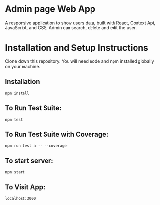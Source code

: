 # Admin page Web App

A responsive application to show users data, built with React, Context Api, JavaScript, and CSS.
Admin can search, delete and edit the user.

# Installation and Setup Instructions

Clone down this repository. You will need node and npm installed globally on your machine.

## Installation

```
npm install
```

## To Run Test Suite:

```
npm test
```

## To Run Test Suite with Coverage:

```
npm run test a -- --coverage
```

## To start server:

```
npm start
```

## To Visit App:

```
localhost:3000
```
